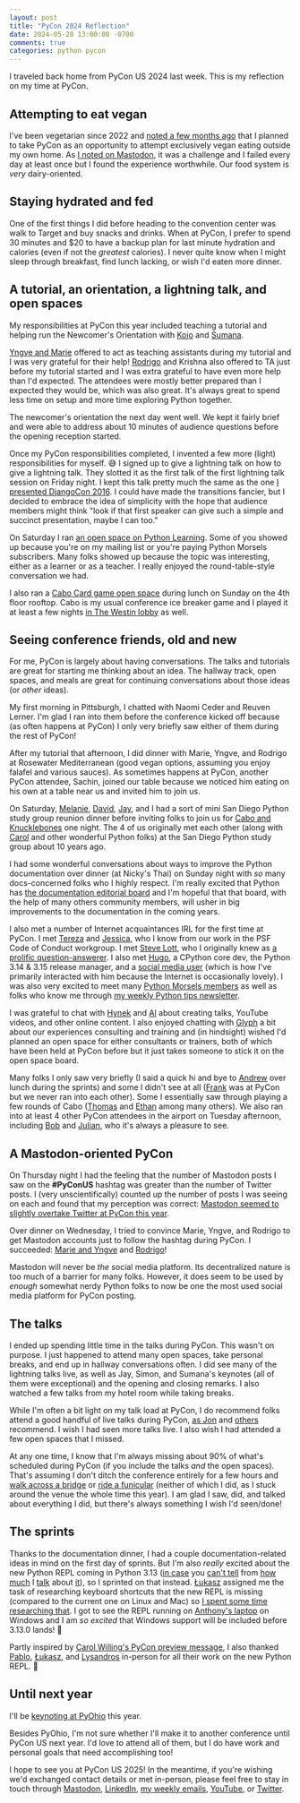 ```yaml
---
layout: post
title: "PyCon 2024 Reflection"
date: 2024-05-28 13:00:00 -0700
comments: true
categories: python pycon
---
```


I traveled back home from PyCon US 2024 last week.
This is my reflection on my time at PyCon.


## Attempting to eat vegan

I've been vegetarian since 2022 and [noted a few months ago](https://mastodon.social/@treyhunner/111982459215543497) that I planned to take PyCon as an opportunity to attempt exclusively vegan eating outside my own home.
As [I noted on Mastodon](https://mastodon.social/@treyhunner/112493037289419028), it was a challenge and I failed every day at least once but I found the experience worthwhile.
Our food system is *very* dairy-oriented.


## Staying hydrated and fed

One of the first things I did before heading to the convention center was walk to Target and buy snacks and drinks.
When at PyCon, I prefer to spend 30 minutes and $20 to have a backup plan for last minute hydration and calories (even if not the *greatest* calories).
I never quite know when I might sleep through breakfast, find lunch lacking, or wish I'd eaten more dinner.


## A tutorial, an orientation, a lightning talk, and open spaces

My responsibilities at PyCon this year included teaching a tutorial and helping run the Newcomer's Orientation with [Kojo](https://x.com/KojoIdrissa) and [Sumana](https://social.coop/@brainwane).

[Yngve and Marie](https://mastodon.social/@treyhunner/112479031063220835) offered to act as teaching assistants during my tutorial and I was very grateful for their help!
[Rodrigo](https://x.com/mathsppblog) and Krishna also offered to TA just before my tutorial started and I was extra grateful to have even more help than I'd expected.
The attendees were mostly better prepared than I expected they would be, which was also great.
It's always great to spend less time on setup and more time exploring Python together.

The newcomer's orientation the next day went well.
We kept it fairly brief and were able to address about 10 minutes of audience questions before the opening reception started.

Once my PyCon responsibilities completed, I invented a few more (light) responsibilities for myself. 😅
I signed up to give a lightning talk on how to give a lightning talk.
They slotted it as the first talk of the first lightning talk session on Friday night.
I kept this talk pretty much the same as the one [I presented DjangoCon 2016](https://youtu.be/aNHBr7q-KVw?feature=shared&t=915).
I could have made the transitions fancier, but I decided to embrace the idea of simplicity with the hope that audience members might think "look if that first speaker can give such a simple and succinct presentation, maybe I can too."

On Saturday I ran [an open space on Python Learning](https://mastodon.social/@treyhunner/112457077109815019).
Some of you showed up because you're on my mailing list or you're paying Python Morsels subscribers.
Many folks showed up because the topic was interesting, either as a learner or as a teacher.
I really enjoyed the round-table-style conversation we had.

I also ran a [Cabo Card game open space](https://mastodon.social/@treyhunner/112468136603503893) during lunch on Sunday on the 4th floor rooftop.
Cabo is my usual conference ice breaker game and I played it at least a few nights [in The Westin lobby](https://mas.to/@davidism/112465501797531611) as well.


## Seeing conference friends, old and new

For me, PyCon is largely about having conversations.
The talks and tutorials are great for starting me thinking about an idea.
The hallway track, open spaces, and meals are great for continuing conversations about those ideas (or *other* ideas).

My first morning in Pittsburgh, I chatted with Naomi Ceder and Reuven Lerner.
I'm glad I ran into them before the conference kicked off because (as often happens at PyCon) I only very briefly saw either of them during the rest of PyCon!

After my tutorial that afternoon, I did dinner with Marie, Yngve, and Rodrigo at Rosewater Mediterranean (good vegan options, assuming you enjoy falafel and various sauces).
As sometimes happens at PyCon, another PyCon attendee, Sachin, joined our table because we noticed him eating on his own at a table near us and invited him to join us.

On Saturday, [Melanie](https://hachyderm.io/@melaniearbor), [David](https://mas.to/@davidism), [Jay](https://x.com/kjaymiller), and I had a sort of mini San Diego Python study group reunion dinner before inviting folks to join us for [Cabo and Knucklebones](https://mastodon.social/@treyhunner/112465503888730383) one night.
The 4 of us originally met each other (along with [Carol](https://hachyderm.io/@willingc) and other wonderful Python folks) at the San Diego Python study group about 10 years ago.

I had some wonderful conversations about ways to improve the Python documentation over dinner (at Nicky's Thai) on Sunday night with *so* many docs-concerned folks who I highly respect.
I'm really excited that Python has [the documentation editorial board](https://peps.python.org/pep-0732/) and I'm hopeful that that board, with the help of many others community members, will usher in big improvements to the documentation in the coming years.

I also met a number of Internet acquaintances IRL for the first time at PyCon.
I met [Tereza](https://www.linkedin.com/in/tereza-iofciu/) and [Jessica](https://www.linkedin.com/in/jessica0greene/), who I know from our work in the PSF Code of Conduct workgroup.
I met [Steve Lott](https://fosstodon.org/@slott56), who I originally knew as [a prolific question-answerer](https://stackoverflow.com/users/10661/s-lott).
I also met [Hugo](https://github.com/hugovk), a CPython core dev, the Python 3.14 & 3.15 release manager, and a [social media user](https://mastodon.social/@hugovk) (which is how I've primarily interacted with him because the Internet is occasionally lovely).
I was also very excited to meet many [Python Morsels members](https://www.pythonmorsels.com) as well as folks who know me through [my weekly Python tips newsletter](https://www.pythonmorsels.com/newsletter/).

I was grateful to chat with [Hynek](https://mastodon.social/@hynek) and [Al](https://mastodon.social/@AlSweigart) about creating talks, YouTube videos, and other online content.
I also enjoyed chatting with [Glyph](https://mastodon.social/@glyph) a bit about our experiences consulting and training and (in hindsight) wished I'd planned an open space for either consultants or trainers, both of which have been held at PyCon before but it just takes someone to stick it on the open space board.

Many folks I only saw very briefly (I said a quick hi and bye to [Andrew](https://aeracode.org/@andrew) over lunch during the sprints) and some I didn't see at all ([Frank](https://mastodon.social/@frank@frankwiles.social) was at PyCon but we never ran into each other).
Some I essentially saw through playing a few rounds of Cabo ([Thomas](https://social.coop/@Yhg1s) and [Ethan](https://hachyderm.io/@ethantyping) among many others).
We also ran into at least 4 other PyCon attendees in the airport on Tuesday afternoon, including [Bob](https://www.linkedin.com/in/bbelderbos/) and [Julian](https://www.linkedin.com/in/juliansequeira/), who it's always a pleasure to see.


## A Mastodon-oriented PyCon

On Thursday night I had the feeling that the number of Mastodon posts I saw on the **#PyConUS** hashtag was greater than the number of Twitter posts.
I (very unscientifically) counted up the number of posts I was seeing on each and found that my perception was correct: [Mastodon seemed to slightly overtake Twitter at PyCon this year](https://mastodon.social/@treyhunner/112453920848761679).

Over dinner on Wednesday, I tried to convince Marie, Yngve, and Rodrigo to get Mastodon accounts just to follow the hashtag during PyCon.
I succeeded: [Marie and Yngve](https://mastodon.social/@treyhunner/112479031063220835) and [Rodrigo](https://fosstodon.org/@davep/112458736212760528)!

Mastodon will never be *the* social media platform.
Its decentralized nature is too much of a barrier for many folks.
However, it does seem to be used by *enough* somewhat nerdy Python folks to now be one the most used social media platform for PyCon posting.


## The talks

I ended up spending little time in the talks during PyCon.
This wasn't on purpose.
I just happened to attend many open spaces, take personal breaks, and end up in hallway conversations often.
I did see many of the lightning talks live, as well as Jay, Simon, and Sumana's keynotes (all of them were exceptional) and the opening and closing remarks.
I also watched a few talks from my hotel room while taking breaks.

While I'm often a bit light on my talk load at PyCon, I do recommend folks attend a good handful of live talks during PyCon, [as Jon](https://mastodon.social/@jonafato/112514979873634457) and [others](https://hynek.me/articles/hallway-track/) recommend.
I wish I had seen more talks live.
I also wish I had attended a few open spaces that I missed.

At any one time, I know that I'm always missing about 90% of what's scheduled during PyCon (if you include the talks *and* the open spaces).
That's assuming I don't ditch the conference entirely for a few hours and [walk across a bridge](https://social.coop/@bitprophet/112452662184950234) or [ride a funicular](https://mastodon.social/@AlSweigart/112514009252817862) (neither of which I did, as I stuck around the venue the whole time this year).
I am glad I saw, did, and talked about everything I did, but there's always something I wish I'd seen/done!


## The sprints

Thanks to the documentation dinner, I had a couple documentation-related ideas in mind on the first day of sprints.
But I'm also *really* excited about the new Python REPL coming in Python 3.13 ([in case](https://x.com/treyhunner/status/1720185049461801371) you [can't tell](https://treyhunner.com/2024/05/installing-a-custom-python-build-with-pyenv/) from [how much](https://treyhunner.com/2024/05/my-favorite-python-3-dot-13-feature/) I [talk](https://x.com/treyhunner/status/1788307498715554160) about [it](https://www.linkedin.com/posts/treyhunner_python-activity-7194082747315859456-qQjk/?utm_source=share&utm_medium=member_desktop)), so I sprinted on that instead.
[Łukasz](https://github.com/ambv) assigned me the task of researching keyboard shortcuts that the new REPL is missing (compared to the current one on Linux and Mac) so [I spent some time researching that](https://github.com/python/cpython/issues/119034#issuecomment-2121142576).
I got to see the REPL running on [Anthony's laptop](https://fosstodon.org/@tonybaloney/112477098396842900) on Windows and I am *so excited* that Windows support will be included before 3.13.0 lands! 🎉

Partly inspired by [Carol Willing's PyCon preview message](https://youtu.be/RL3HFj5SDqI?t=1549), I also thanked [Pablo](https://github.com/pablogsal), [Łukasz](https://github.com/ambv), and [Lysandros](https://github.com/lysnikolaou) in-person for all their work on the new Python REPL. 🤗


## Until next year

I'll be [keynoting at PyOhio](https://www.pyohio.org/2024/program/speakers/keynote-speakers/#trey-hunner) this year.

Besides PyOhio, I'm not sure whether I'll make it to another conference until PyCon US next year.
I'd love to attend all of them, but I do have work and personal goals that need accomplishing too!

I hope to see you at PyCon US 2025!
In the meantime, if you're wishing we'd exchanged contact details or met in-person, please feel free to stay in touch through [Mastodon](https://mastodon.social/@treyhunner), [LinkedIn](https://mastodon.social/@treyhunner), [my weekly emails](https://pym.dev/newsletter), [YouTube](https://www.youtube.com/@PythonMorsels), or [Twitter](http://twitter.com/treyhunner).
